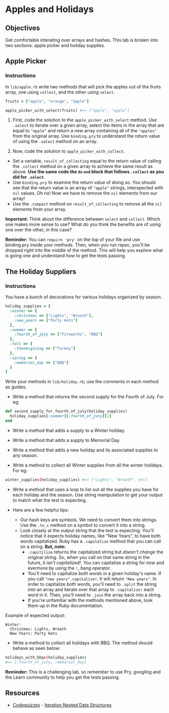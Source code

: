 # Apples and Holidays

## Objectives

Get comfortable interating over arrays and hashes. This lab is broken into two sections: apple picker and holiday supplies.

## Apple Picker

### Instructions

In `lib/apple.rb` write two methods that will pick the apples out of the fruits array, one using `collect`, and the other using `select`.

```ruby
fruits = ["apple", "orange", "apple"]

apple_picker_with_select(fruits) #=> ["apple", "apple"]
```

1. First, code the solution to the `apple_picker_with_select` method. Use `.select` to iterate over a given array, select the items in the array that are equal to `"apple"` and return a new array containing all of the `"apples"` from the original array. Use `binding.pry` to understand the return value of using the `.select` method on an array.

2. Now, code the solution to `apple_picker_with_collect`. 
  * Set a variable, `result_of_collecting` equal to the return value of calling the `.collect` method on a given array to achieve the same result as above. **Use the same code the `do` `end` block that follows `.collect` as you did for `.select`**. 
  * Use `binding.pry` to examine the return value of doing so. You should see that the return value is an array of `"apple"` strings, interspected with `nil` values. Oh no! Now we have to remove the `nil` elements from our array!
  * Use the `.compact` method on `result_of_collecting` to remove all the `nil` elements from your array. 

**Important:** Think about the difference between `select` and `collect`. Which one makes more sense to use? What do you think the benefits are of using one over the other, in this case?

**Reminder:** You can `require 'pry'` on the top of your file and use binding.pry inside your methods. Then, when you run rspec, you'll be dropped right into the middle of the method. This will help you explore what is going one and understand how to get the tests passing. 

## The Holiday Suppliers

### Instructions

You have a bunch of decorations for various holidays organized by season.

```ruby
holiday_supplies = {
  :winter => {
    :christmas => ["Lights", "Wreath"],
    :new_years => ["Party Hats"]
  },
  :summer => {
    :fourth_of_july => ["Fireworks", "BBQ"]
  },
  :fall => {
    :thanksgiving => ["Turkey"]
  },
  :spring => {
    :memorial_day => ["BBQ"]
  }
}
```

Write your methods in `lib/holiday.rb`; use the comments in each method as guides.

* Write a method that returns the second supply for the Fourth of July. For eg:

```ruby
def second_supply_for_fourth_of_july(holiday_supplies)
  holiday_supplies[:summer][:fourth_of_july][1]
end
```

* Write a method that adds a supply to a Winter holiday.

* Write a method that adds a supply to Memorial Day.

* Write a method that adds a new holiday and its associated supplies to any season.

* Write a method to collect all Winter supplies from all the winter holidays. For eg:

```bash
winter_supplies(holiday_supplies) #=> ["Lights", "Wreath", etc]
```

* Write a method that uses a loop to list out all the supplies you have for each holiday and the season. Use string manipulation to get your output to match what the test is expecting. 

* Here are a few helpful tips:
  * Our hash keys are symbols. We need to convert them into strings. Use the `.to_s` method on a symbol to convert it into a string. 
  * Look closely at the output string that the test is expecting. You'll notice that it expects holiday names, like "New Years", to have both words capitalized. Ruby has a `.capitalize` method that you can call on a string. **But, note:**
    * `.capitilize` returns the capitalized string but *doesn't change* the original string. So, when you call on that same string in the future, it *isn't capitalized!*. You can capitalize a string for now and evermore by using the `!`, bang operator. 
    * You'll need to capitalize *both words* in a given holiday's name. If you call `"new years".capitalize!`. It will return `"New years"`. In order to capitalize *both* words, you'll need to `.split` the string into an array and iterate over that array to `.capitalize!` each word in it. Then, you'll need to `.join` the array back into a string. 
    * If you're unfamiliar with the methods mentioned above, look them up in the Ruby documentation. 

Example of expected output:

```
Winter:
  Christmas: Lights, Wreath
  New Years: Party Hats
```

* Write a method to collect all holidays with BBQ. The method should behave as seen below:

```bash
holidays_with_bbqs(holiday_supplies)
#=> [:fourth_of_july, :memorial_day]
```

**Reminder:** This is a challenging lab, so remember to use Pry, googling and the Learn community to help you get the tests passing. 

## Resources
* [Codequizzes](http://www.codequizzes.com/learn-ruby/) - [Iteration Nested Data Structures](http://www.codequizzes.com/learn-ruby/iteration-nested-data-structures)
